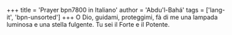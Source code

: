+++
title = 'Prayer bpn7800 in Italiano'
author = 'Abdu'l-Bahá'
tags = ['lang-it', 'bpn-unsorted']
+++
O Dio, guidami, proteggimi, fà di me una lampada luminosa e una stella fulgente. Tu sei il Forte e il Potente.
